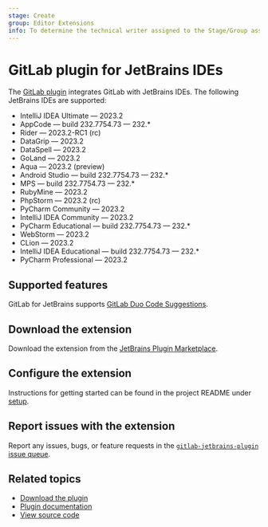 ```yaml
---
stage: Create
group: Editor Extensions
info: To determine the technical writer assigned to the Stage/Group associated with this page, see https://about.gitlab.com/handbook/product/ux/technical-writing/#assignments
---
```


# GitLab plugin for JetBrains IDEs

The [GitLab plugin](https://plugins.jetbrains.com/plugin/22325-gitlab)
integrates GitLab with JetBrains IDEs. The following JetBrains IDEs are supported:

- IntelliJ IDEA Ultimate — 2023.2
- AppCode — build 232.7754.73 — 232.*
- Rider — 2023.2-RC1 (rc)
- DataGrip — 2023.2
- DataSpell — 2023.2
- GoLand — 2023.2
- Aqua — 2023.2 (preview)
- Android Studio — build 232.7754.73 — 232.*
- MPS — build 232.7754.73 — 232.*
- RubyMine — 2023.2
- PhpStorm — 2023.2 (rc)
- PyCharm Community — 2023.2
- IntelliJ IDEA Community — 2023.2
- PyCharm Educational — build 232.7754.73 — 232.*
- WebStorm — 2023.2
- CLion — 2023.2
- IntelliJ IDEA Educational — build 232.7754.73 — 232.*
- PyCharm Professional — 2023.2

## Supported features

GitLab for JetBrains supports [GitLab Duo Code Suggestions](../../user/project/repository/code_suggestions/index.md).

## Download the extension

Download the extension from the [JetBrains Plugin Marketplace](https://plugins.jetbrains.com/plugin/22325-gitlab).

## Configure the extension

Instructions for getting started can be found in the project README under [setup](https://gitlab.com/gitlab-org/editor-extensions/gitlab-jetbrains-plugin#setup).

## Report issues with the extension

Report any issues, bugs, or feature requests in the
[`gitlab-jetbrains-plugin` issue queue](https://gitlab.com/gitlab-org/editor-extensions/gitlab-jetbrains-plugin/-/issues).

## Related topics

- [Download the plugin](https://plugins.jetbrains.com/plugin/22325-gitlab)
- [Plugin documentation](https://gitlab.com/gitlab-org/editor-extensions/gitlab-jetbrains-plugin/-/blob/main/README.md)
- [View source code](https://gitlab.com/gitlab-org/editor-extensions/gitlab-jetbrains-plugin)
